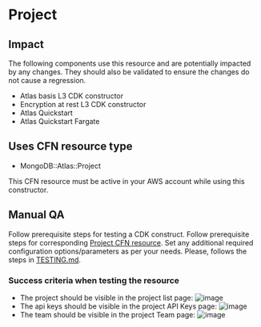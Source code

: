 # Project

## Impact 
The following components use this resource and are potentially impacted by any changes. They should also be validated to ensure the changes do not cause a regression.

 - Atlas basis L3 CDK constructor
 - Encryption at rest L3 CDK constructor
 - Atlas Quickstart
 - Atlas Quickstart Fargate

## Uses CFN resource type
- MongoDB::Atlas::Project

This CFN resource must be active in your AWS account while using this constructor.


## Manual QA
Follow prerequisite steps for testing a CDK construct.
Follow prerequisite steps for corresponding [Project CFN resource](../../../../cfn-resources/project/test/README.md).
Set any additional required configuration options/parameters as per your needs.
Please, follows the steps in [TESTING.md](../../../TESTING.md).


### Success criteria when testing the resource
- The project should be visible in the project list page:
![image](https://user-images.githubusercontent.com/5663078/227225795-0f1b6650-95fe-40ca-942d-99902b747aa2.png)
- The api keys should be visible in the project API Keys page:
![image](https://user-images.githubusercontent.com/5663078/227303503-14e7a53b-92a0-46f3-9f4a-6ea9fbf2a20d.png)
- The team should be visible in the project Team page:
![image](https://user-images.githubusercontent.com/5663078/227303779-16069213-4fe7-49c8-a840-66afdb88cb6e.png)

